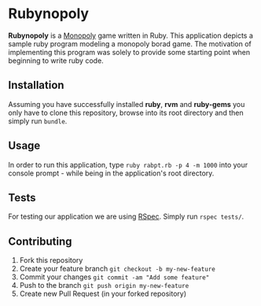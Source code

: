 # Rubynopoly

**Rubynopoly** is a [Monopoly](http://en.wikipedia.org/wiki/Monopoly_%28game%29) game written in Ruby. This application depicts a sample ruby program modeling a monopoly borad game. The motivation of implementing this program was solely to provide some starting point when beginning to write ruby code. 

## Installation
Assuming you have successfully installed **ruby**, **rvm** and **ruby-gems** you only have to clone this repository, browse into its root directory and then simply run ````bundle````.

## Usage
In order to run this application, type ````ruby rabpt.rb -p 4 -m 1000```` into your console prompt - while being in the application's root directory.

## Tests
For testing our application we are using [RSpec](https://github.com/rspec/rspec). Simply run `rspec tests/`.

## Contributing
1. Fork this repository
2. Create your feature branch `git checkout -b my-new-feature`
3. Commit your changes `git commit -am "Add some feature"`
4. Push to the branch `git push origin my-new-feature`
5. Create new Pull Request (in your forked repository)
